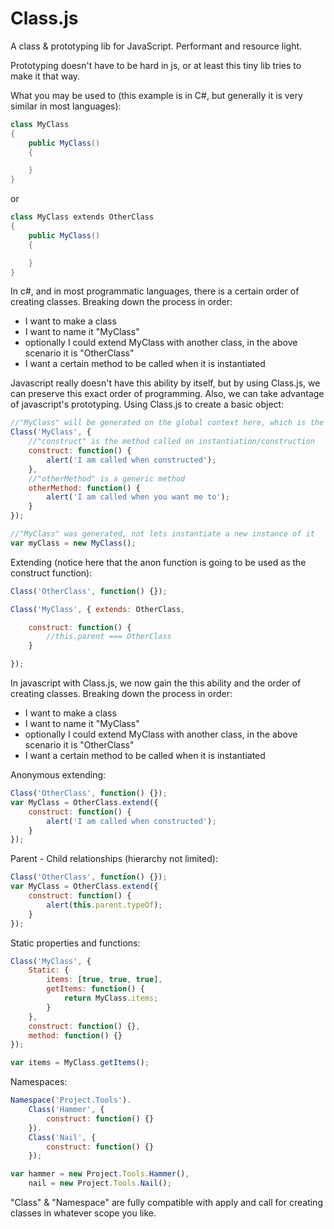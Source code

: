Class.js
===========================

A class & prototyping lib for JavaScript.  Performant and resource light.

Prototyping doesn't have to be hard in js, or at least this tiny lib tries to make it that way.

What you may be used to (this example is in C#, but generally it is very similar in most languages):
```c#
class MyClass
{
    public MyClass()
    {

    }
}
```
or
```c#
class MyClass extends OtherClass
{
    public MyClass()
    {

    }
}
```

In c#, and in most programmatic languages, there is a certain order of creating classes.  Breaking down the process in order:
* I want to make a class
* I want to name it "MyClass"
* optionally I could extend MyClass with another class, in the above scenario it is "OtherClass"
* I want a certain method to be called when it is instantiated

Javascript really doesn't have this ability by itself, but by using Class.js, we can preserve this exact order of programming.  Also, we can take advantage of javascript's prototyping.
Using Class.js to create a basic object:
```javascript
//"MyClass" will be generated on the global context here, which is the "window" variable
Class('MyClass', {
    //"construct" is the method called on instantiation/construction
    construct: function() {
        alert('I am called when constructed');
    },
    //"otherMethod" is a generic method
    otherMethod: function() {
        alert('I am called when you want me to');
    }
});

//"MyClass" was generated, not lets instantiate a new instance of it
var myClass = new MyClass();
```

Extending (notice here that the anon function is going to be used as the construct function):
```javascript
Class('OtherClass', function() {});

Class('MyClass', { extends: OtherClass,

    construct: function() {
        //this.parent === OtherClass
    }

});
```
In javascript with Class.js, we now gain the this ability and the order of creating classes.  Breaking down the process in order:
* I want to make a class
* I want to name it "MyClass"
* optionally I could extend MyClass with another class, in the above scenario it is "OtherClass"
* I want a certain method to be called when it is instantiated

Anonymous extending:
```javascript
Class('OtherClass', function() {});
var MyClass = OtherClass.extend({
    construct: function() {
        alert('I am called when constructed');
    }
});
```

Parent - Child relationships (hierarchy not limited):
```javascript
Class('OtherClass', function() {});
var MyClass = OtherClass.extend({
    construct: function() {
        alert(this.parent.typeOf);
    }
});
```

Static properties and functions:
```javascript
Class('MyClass', {
	Static: {
		items: [true, true, true],
		getItems: function() {
			return MyClass.items;
		}
	},
	construct: function() {},
	method: function() {}
});

var items = MyClass.getItems();
```

Namespaces:
```javascript
Namespace('Project.Tools').
    Class('Hammer', {
        construct: function() {}
    }).
    Class('Nail', {
        construct: function() {}
    });

var hammer = new Project.Tools.Hammer(),
    nail = new Project.Tools.Nail();
```


"Class" & "Namespace" are fully compatible with apply and call for creating classes in whatever scope you like.
